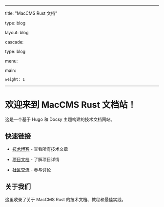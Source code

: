 
---

title: "MacCMS Rust 文档"

type: blog

layout: blog

cascade:

  type: blog

menu:

  main:

    weight: 1

---



# 欢迎来到 MacCMS Rust 文档站！



这是一个基于 Hugo 和 Docsy 主题构建的技术文档网站。



## 快速链接



- [技术博客](/blog/) - 查看所有技术文章

- [项目文档](/docs/) - 了解项目详情  

- [社区交流](/community/) - 参与讨论



## 关于我们



这里收录了关于 MacCMS Rust 的技术文档、教程和最佳实践。

